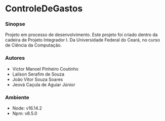 # ControleDeGastos

### Sinopse
Projeto em processo de desenvolvimento.
Este projeto foi criado dentro da cadeira de Projeto Integrador I. Da Universidade Federal do Ceará, no curso de Ciência da Computação.

### Autores
- Victor Manoel Pinheiro Coutinho
- Lailson Serafim de Souza
- João Vitor Souza Soares
- Jeová Caçula de Aguiar Júnior

### Ambiente
- Node: v16.14.2
- Npm: v8.5.0

